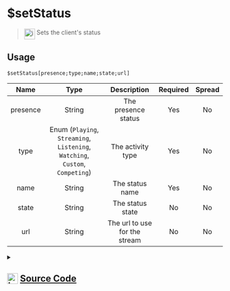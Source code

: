 # $setStatus
> <img align="top" src="https://upload.wikimedia.org/wikipedia/commons/thumb/e/e4/Infobox_info_icon.svg/160px-Infobox_info_icon.svg.png?20150409153300" alt="image" width="25" height="auto"> Sets the client's status
## Usage
```
$setStatus[presence;type;name;state;url]
```
| Name | Type | Description | Required | Spread
| :---: | :---: | :---: | :---: | :---: |
presence | String | The presence status | Yes | No
type | Enum (`Playing`, `Streaming`, `Listening`, `Watching`, `Custom`, `Competing`) | The activity type | Yes | No
name | String | The status name | Yes | No
state | String | The status state | No | No
url | String | The url to use for the stream | No | No
<details>
<summary>
    
## <img align="top" src="https://cdn4.iconfinder.com/data/icons/iconsimple-logotypes/512/github-512.png" alt="image" width="25" height="auto">  [Source Code](https://github.com/tryforge/ForgeScript-V2/blob/main/src/native/setStatus.ts)
    
</summary>
    
```ts
import { ActivityType, PresenceStatusData, PresenceUpdateStatus } from "discord.js"
import { ArgType, NativeFunction, Return } from "../structures"

export default new NativeFunction({
    name: "$setStatus",
    version: "1.0.0",
    description: "Sets the client's status",
    unwrap: true,
    args: [
        {
            name: "presence",
            description: "The presence status",
            type: ArgType.String,
            rest: false,
            required: true
        },
        {
            name: "type",
            description: "The activity type",
            rest: false,
            type: ArgType.Enum,
            enum: ActivityType,
            required: true
        },
        {
            name: "name",
            description: "The status name",
            rest: false,
            type: ArgType.String,
            required: true
        },
        {
            name: "state",
            description: "The status state",
            rest: false,
            type: ArgType.String
        },
        {
            name: "url",
            description: "The url to use for the stream",
            rest: false,
            type: ArgType.String
        }
    ],
    brackets: true,
    execute(ctx, [ status, type, name, state, url ]) {
        ctx.client.user.setPresence({
            activities: [
                {
                    name,
                    state: state || undefined,
                    type,
                    url: url || undefined
                }
            ],
            status: status as PresenceStatusData 
        })
        return Return.success()
    },
})
```
    
</details>